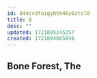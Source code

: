 ```yaml
---
id: 844cvdfuigybtk46y6ztsl0
title: B
desc: ""
updated: 1721895245257
created: 1721894665848
---
```


## Bone Forest, The
